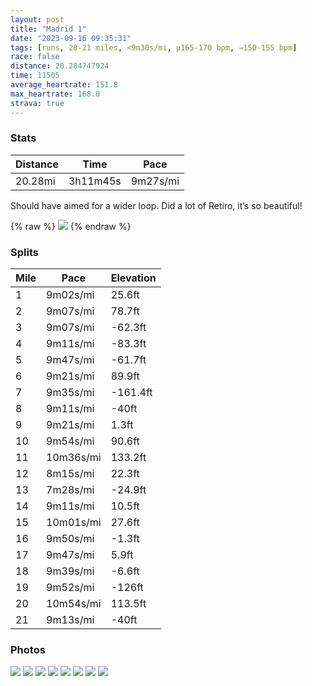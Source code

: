 ```yaml
---
layout: post
title: "Madrid 1"
date: "2023-09-16 09:35:31"
tags: [runs, 20-21 miles, <9m30s/mi, μ165-170 bpm, →150-155 bpm]
race: false
distance: 20.284747924
time: 11505
average_heartrate: 151.8
max_heartrate: 168.0
strava: true
---
```


### Stats

| Distance | Time | Pace |
|----------|------|------|
|20.28mi|3h11m45s|9m27s/mi|

Should have aimed for a wider loop. Did a lot of Retiro, it’s so beautiful!

{% raw %}
<img src='https://maps.googleapis.com/maps/api/staticmap?maptype=roadmap&path=enc:w}tuFryrUPoGt@cCe@gGd@q@_DqGiDgNRc@nBPPwM[i@_CtAaCsFa@}Ek@AaBaDKgA|@yCAm@S~@QuDXyCYkCmBaB_@gB|@_BKg@`Cy@}AgAk@uGiA_DqAkO@cEcAeH~QeGzAFxBmAx@R^rDf@l@zNaBlEwAbCFdCq@yAeEEmCxBo@pG~@rJ`HGzEu@}@]l@u@I_AhCGfDpAdEuDhAHvRKf@o@EhDrRLdLIzAWMMsLf@~CDlGrAj@b@eALx@rATpBrEfDjBo@Pp@@a@p@RdAvBjBX[rC|CF`D|BnKXlHnBxI]Td@vBeAn@q@~BP`@[xBh@fCuAAyA|Cu@nMVxD_@XIy@Y?sA~GTjEc@nCoFFnAPFlAcCzE{QrGsBi@iHJkHiB}Cn@mB}@_ATqAvJ|@cJjC[jAT@pG|@x@mAv@@pAx@JgA\M|@lBhDQ`FsBhDpArBArBuBjAbFVl@r@VpOqDAuR{GeF[sIzAcCxA_GzI{IvITx@sL`N}Wx^yBlBk@aA^y@wOrEEcDz@eBiAgARmJxEyHUuC`AkDXqJtEiChBoCtCoBlA}BaIdIwGtEmGsNg@}EmD{MFoCl@oA?m@hB{CjDkAn@oAdC}@rDaDtDiAfE}E`E_B`AmBxBl@h@w@~BMNuBhAmBYmAvA]Jh@]_@p@_@LuA`BwAmC{@cAuAdB}F]wBu@qBv@sDsAiBhBIb@o@c@kAVo@{@}AhBg@o@}@{@}E~@CzAuCf@yBwBmEf@fChC|@QwAxAcBbCK[Q|@sAk@a@tAu@JwDk@qA`@}Aa@iC[k@mFu@rA{@Pu@tAnAK{AjAaA@}@\HS{@b@Su@}@dE}@k@sD\_Dq@_BtAEd@iAaGsAdEeAUgBXo@_BJ_FuA@gEG`@mDoARkEt@oAMaAbCQvDlAfCEjCnApKMo@mDvATvByBrCeLUyEs@eCSeJ{@kBf@sAnCFhJgC\`@~\eFnDBpDtESfEuE`Hx@pAdBnLhAHc@uTt@mCNsDyB{Iie@~GCjA{@ZiItAqBQuJtEvDuAhDoCrCVhJiCdFCjXeE|Cn@`CvDq@zEqEpGaVnHkAk@q@rArYyIvAn@rFp_@KrBh@fD@jMcC~ApAm@MXnAp@Dh@yCxNeLtVB`B`B]_@lDLtHg@?k@tEh@dJiB~AoEy@o@i@cCkFXZiAvAa@tH}AvA{BB}@x@eAS&key=AIzaSyC1MId7bFpkLXNAaYhBSTb8jLyiSqzbDtM&size=800x800&markers=color:yellow|label:S|40.41708,-3.70602&markers=color:green|label:F|40.41679999999995,-3.7061799999999927'>
{% endraw %}

### Splits

| Mile | Pace | Elevation |
|------|------|-----------|
|1|9m02s/mi|25.6ft|
|2|9m07s/mi|78.7ft|
|3|9m07s/mi|-62.3ft|
|4|9m11s/mi|-83.3ft|
|5|9m47s/mi|-61.7ft|
|6|9m21s/mi|89.9ft|
|7|9m35s/mi|-161.4ft|
|8|9m11s/mi|-40ft|
|9|9m21s/mi|1.3ft|
|10|9m54s/mi|90.6ft|
|11|10m36s/mi|133.2ft|
|12|8m15s/mi|22.3ft|
|13|7m28s/mi|-24.9ft|
|14|9m11s/mi|10.5ft|
|15|10m01s/mi|27.6ft|
|16|9m50s/mi|-1.3ft|
|17|9m47s/mi|5.9ft|
|18|9m39s/mi|-6.6ft|
|19|9m52s/mi|-126ft|
|20|10m54s/mi|113.5ft|
|21|9m13s/mi|-40ft|

### Photos
<img src='https://dgtzuqphqg23d.cloudfront.net/uYmQmQd_J6432kUNhYbPJNrh3MTNjLavi8Df7nqkHuI-768x408.jpg'>

<img src='https://dgtzuqphqg23d.cloudfront.net/vraHYBlCZhHDUE0KGFIa5HcdtpvhbCV2kpP6fObgyeQ-576x768.jpg'>

<img src='https://dgtzuqphqg23d.cloudfront.net/NslOPz_9axjY3p4Wv7rjMynYSbBsty4LzQxTZEDg6yE-576x768.jpg'>

<img src='https://dgtzuqphqg23d.cloudfront.net/rCXLPweKYSIRZvDtAXqwt7EUwJs5bNFqXTZD7PbKycU-629x768.jpg'>

<img src='https://dgtzuqphqg23d.cloudfront.net/MRS3kaErECGk0H2yBWin99Zzcx8U1jxZHkuYemj-aHM-768x576.jpg'>

<img src='https://dgtzuqphqg23d.cloudfront.net/Ykj0QP-MVLuET9uVbhGZnj4RyTCb_epaT2H2gsn6m7M-576x768.jpg'>

<img src='https://dgtzuqphqg23d.cloudfront.net/tVkRjfTuCGydivfHwK7eAp7yGi2nyh1AYKVD1AWzN9c-576x768.jpg'>

<img src='https://dgtzuqphqg23d.cloudfront.net/I_8T7996PC80vjjy6gBnCMSxlaf_0-msqJEtyOb0vwY-576x768.jpg'>
